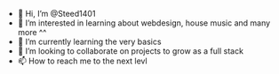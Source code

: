 - 👋 Hi, I’m @Steed1401
- 👀 I’m interested in learning about webdesign, house music and many more ^^
- 🌱 I’m currently learning the very basics
- 💞️ I’m looking to collaborate on projects to grow as a full stack 
- 📫 How to reach me to the next levl 

<!---
Steed1401/Steed1401 is a ✨ special ✨ repository because its `README.md` (this file) appears on your GitHub profile.
You can click the Preview link to take a look at your changes.
--->
